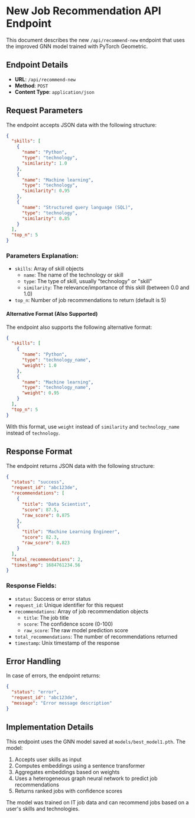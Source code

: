 # New Job Recommendation API Endpoint

This document describes the new `/api/recommend-new` endpoint that uses the improved GNN model trained with PyTorch Geometric.

## Endpoint Details

- **URL**: `/api/recommend-new`
- **Method**: `POST`
- **Content Type**: `application/json`

## Request Parameters

The endpoint accepts JSON data with the following structure:

```json
{
  "skills": [
    {
      "name": "Python",
      "type": "technology",
      "similarity": 1.0
    },
    {
      "name": "Machine learning",
      "type": "technology",
      "similarity": 0.95
    },
    {
      "name": "Structured query language (SQL)",
      "type": "technology",
      "similarity": 0.85
    }
  ],
  "top_n": 5
}
```

### Parameters Explanation:

- `skills`: Array of skill objects
  - `name`: The name of the technology or skill
  - `type`: The type of skill, usually "technology" or "skill"
  - `similarity`: The relevance/importance of this skill (between 0.0 and 1.0)
- `top_n`: Number of job recommendations to return (default is 5)

#### Alternative Format (Also Supported)

The endpoint also supports the following alternative format:

```json
{
  "skills": [
    {
      "name": "Python",
      "type": "technology_name",
      "weight": 1.0
    },
    {
      "name": "Machine learning",
      "type": "technology_name",
      "weight": 0.95
    }
  ],
  "top_n": 5
}
```

With this format, use `weight` instead of `similarity` and `technology_name` instead of `technology`.

## Response Format

The endpoint returns JSON data with the following structure:

```json
{
  "status": "success",
  "request_id": "abc123de",
  "recommendations": [
    {
      "title": "Data Scientist",
      "score": 87.5,
      "raw_score": 0.875
    },
    {
      "title": "Machine Learning Engineer",
      "score": 82.3,
      "raw_score": 0.823
    }
  ],
  "total_recommendations": 2,
  "timestamp": 1684761234.56
}
```

### Response Fields:

- `status`: Success or error status
- `request_id`: Unique identifier for this request
- `recommendations`: Array of job recommendation objects
  - `title`: The job title
  - `score`: The confidence score (0-100)
  - `raw_score`: The raw model prediction score
- `total_recommendations`: The number of recommendations returned
- `timestamp`: Unix timestamp of the response

## Error Handling

In case of errors, the endpoint returns:

```json
{
  "status": "error",
  "request_id": "abc123de",
  "message": "Error message description"
}
```

## Implementation Details

This endpoint uses the GNN model saved at `models/best_model1.pth`. The model:

1. Accepts user skills as input
2. Computes embeddings using a sentence transformer
3. Aggregates embeddings based on weights
4. Uses a heterogeneous graph neural network to predict job recommendations
5. Returns ranked jobs with confidence scores

The model was trained on IT job data and can recommend jobs based on a user's skills and technologies.
